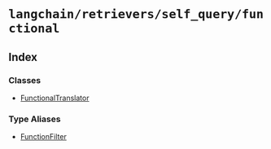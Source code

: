 `langchain/retrievers/self_query/functional`
============================================

Index[​](#index "Direct link to Index")
---------------------------------------

### Classes[​](#classes "Direct link to Classes")

*   [FunctionalTranslator](/docs/api/retrievers_self_query_functional/classes/FunctionalTranslator)

### Type Aliases[​](#type-aliases "Direct link to Type Aliases")

*   [FunctionFilter](/docs/api/retrievers_self_query_functional/types/FunctionFilter)